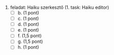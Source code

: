 1. feladat: Haiku szerkesztő (1. task: Haiku editor)
    - [ ] b. (1 pont)
    - [ ] c. (1 pont)
    - [ ] d. (1 pont)
    - [ ] e. (1 pont)
    - [ ] f. (1,5 pont)
    - [ ] g. (1,5 pont)
    - [ ] h. (1 pont)
